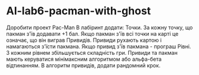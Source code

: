 # AI-lab6-pacman-with-ghost
Доробити проект Pac-Man  В лабіринт додати:  Точки. За кожну точку, що пакман з'їв додавати +1 бал. Якщо пакман з'їв всі точки на карті це означає, що він виграв Привидів. Привиди рухають картою і намагаються з'їсти пакмана. Якщо привид з'їв пакмана - програш Рівні. З кожним рівнем збільшується складність гри. Привиди та пакман мають керуватися мінімаксним алгоритмом або альфа-бета відтинанням.  В алгоритм привидів, додати рандомний крок. 
